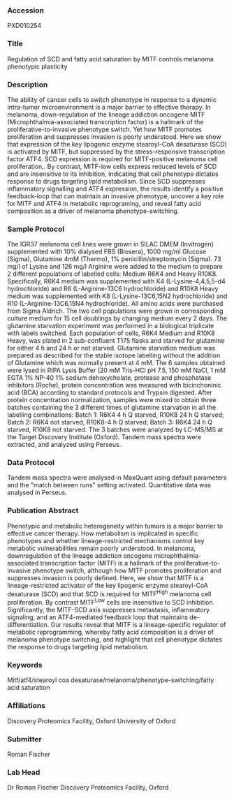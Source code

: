 ### Accession
PXD010254

### Title
Regulation of SCD and fatty acid saturation by MITF controls melanoma phenotypic plasticity

### Description
The ability of cancer cells to switch phenotype in response to a dynamic intra-tumor microenvironment is a major barrier to effective therapy. In melanoma, down-regulation of the lineage addiction oncogene MITF (Microphthalmia-associated transcription factor) is a hallmark of the proliferative-to-invasive phenotype switch. Yet how MITF promotes proliferation and suppresses invasion is poorly understood. Here we show that expression of the key lipogenic enzyme stearoyl-CoA desaturase (SCD) is activated by MITF, but suppressed by the stress-responsive transcription factor ATF4. SCD expression is required for MITF-positive melanoma cell proliferation,. By contrast, MITF-low cells express reduced levels of SCD and are insensitive to its inhibition, indicating that cell phenotype dictates response to drugs targeting lipid metabolism. Since SCD suppresses inflammatory signalling and ATF4 expression, the results identify a positive feedback-loop that can maintain an invasive phenotype, uncover a key role for MITF and ATF4 in metabolic reprograming, and reveal fatty acid composition as a driver of melanoma phenotype-switching.

### Sample Protocol
The IGR37 melanoma cell lines were grown in SILAC DMEM (Invitrogen) supplemented with 10% dialysed FBS (Biosera), 1000 mg/ml Glucose (Sigma), Glutamine 4mM (Thermo), 1% penicillin/streptomycin (Sigma). 73 mg/l of Lysine and 126 mg/l Arginine were added to the medium to prepare 2 different populations of labelled cells: Medium R6K4 and Heavy R10K8. Specifically, R6K4 medium was supplemented with K4 (L-Lysine-4,4,5,5-d4 hydrochloride) and R6 (L-Arginine-13C6 hydrochloride) and R10K8 Heavy medium was supplemented with  K8 (L-Lysine-13C6,15N2 hydrochloride) and R10 (L-Arginine-13C6,15N4 hydrochloride). All amino acids were purchased from Sigma Aldrich. The two cell populations were grown in corresponding culture medium for 15 cell doublings by changing medium every 2 days. The glutamine starvation experiment was performed in a biological triplicate with labels switched. Each population of cells, R6K4 Medium and R10K8 Heavy, was plated in 2 sub-confluent T175 flasks and starved for glutamine for either 4 h and 24 h or not starved. Glutamine starvation medium was prepared as described for the stable isotope labelling without the addition of Glutamine which was normally present at 4 mM. The 6 samples obtained were lysed in RIPA Lysis Buffer (20 mM Tris-HCl pH 7.5, 150 mM NaCl, 1 mM EGTA 1% NP-40 1% sodium dehoxycholate, protease and phosphatase inhibitors (Roche), protein concentration was measured with bicinchoninic acid (BCA) according to standard protocols and Trypsin digested. After protein concentration normalization, samples were mixed to obtain three batches containing the 3 different times of glutamine starvation in all the labelling combinations: Batch 1: R6K4 4 h Q starved, R10K8 24 h Q starved; Batch 2: R6K4 not starved, R10K8-4 h Q starved; Batch 3: R6K4 24 h Q starved, R10K8 not starved. The 3 batches were analyzed by LC-MS/MS at the Target Discovery Institute (Oxford). Tandem mass spectra were extracted, and analyzed using Perseus.

### Data Protocol
Tandem mass spectra were analysed in MaxQuant using default parameters and the "match between runs" setting activated. Quantitative data was analysed in Perseus.

### Publication Abstract
Phenotypic and metabolic heterogeneity within tumors is a major barrier to effective cancer therapy. How metabolism is implicated in specific phenotypes and whether lineage-restricted mechanisms control key metabolic vulnerabilities remain poorly understood. In melanoma, downregulation of the lineage addiction oncogene microphthalmia-associated transcription factor (MITF) is a hallmark of the proliferative-to-invasive phenotype switch, although how MITF promotes proliferation and suppresses invasion is poorly defined. Here, we show that MITF is a lineage-restricted activator of the key lipogenic enzyme stearoyl-CoA desaturase (SCD) and that SCD is required for MITF<sup>High</sup> melanoma cell proliferation. By contrast MITF<sup>Low</sup> cells are insensitive to SCD inhibition. Significantly, the MITF-SCD axis suppresses metastasis, inflammatory signaling, and an ATF4-mediated feedback loop that maintains de-differentiation. Our results reveal that MITF is a lineage-specific regulator of metabolic reprogramming, whereby fatty acid composition is a driver of melanoma phenotype switching, and highlight that cell phenotype dictates the response to drugs targeting lipid metabolism.

### Keywords
Mitf/atf4/stearoyl coa desaturase/melanoma/phenotype-switching/fatty acid saturation

### Affiliations
Discovery Proteomics Facility, Oxford
University of Oxford

### Submitter
Roman Fischer

### Lab Head
Dr Roman Fischer
Discovery Proteomics Facility, Oxford


